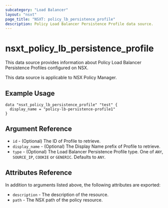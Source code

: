 ```yaml
---
subcategory: "Load Balancer"
layout: "nsxt"
page_title: "NSXT: policy_lb_persistence_profile"
description: Policy Load Balancer Persistence Profile data source.
---
```


# nsxt_policy_lb_persistence_profile

This data source provides information about Policy Load Balancer Persistence Profiles configured on NSX.

This data source is applicable to NSX Policy Manager.

## Example Usage

```hcl
data "nsxt_policy_lb_persistence_profile" "test" {
  display_name = "policy-lb-persistence-profile1"
}
```

## Argument Reference

* `id` - (Optional) The ID of Profile to retrieve.
* `display_name` - (Optional) The Display Name prefix of Profile to retrieve.
* `type` - (Optional) The Load Balancer Persistence Profile type. One of `ANY`, `SOURCE_IP`, `COOKIE` or `GENERIC`. Defaults to `ANY`.

## Attributes Reference

In addition to arguments listed above, the following attributes are exported:

* `description` - The description of the resource.
* `path` - The NSX path of the policy resource.
